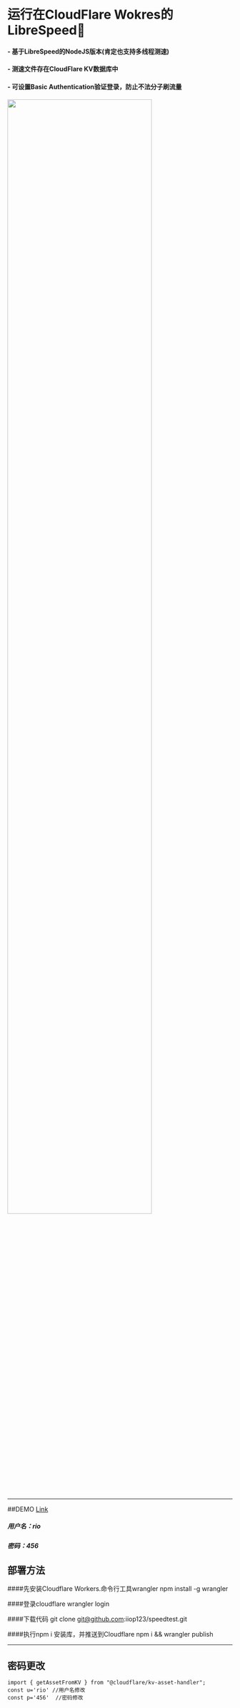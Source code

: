 # 运行在CloudFlare Wokres的LibreSpeed:rocket:

#### - 基于LibreSpeed的NodeJS版本(肯定也支持多线程测速)
#### - 测速文件存在CloudFlare KV数据库中
#### - 可设置Basic Authentication验证登录，防止不法分子刷流量
<img src='https://img.dingding.wtf/api/img/CkyX4s' width='80%'>

------------
##DEMO
[Link](https://speed.dingding.wtf/ "Link")
##### 用户名：rio
##### 密码：456
## 部署方法

####先安装Cloudflare Workers.命令行工具wrangler
    npm install -g wrangler

####登录cloudflare
    wrangler login

####下载代码
    git clone git@github.com:iiop123/speedtest.git

####执行npm i 安装库，并推送到Cloudflare
    npm i && wrangler publish



------------

## 密码更改
    import { getAssetFromKV } from "@cloudflare/kv-asset-handler"; 
    const u='rio' //用户名修改
    const p='456'  //密码修改
